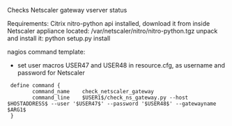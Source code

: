 Checks Netscaler gateway vserver status

Requirements: 
Citrix nitro-python api installed, download it from inside Netscaler appliance
located: /var/netscaler/nitro/nitro-python.tgz
unpack and install it: python setup.py install

nagios command template:
  - set user macros USER47 and USER48 in resource.cfg, as username and password for Netscaler

```
 define command {
        command_name    check_netscaler_gateway
        command_line    $USER1$/check_ns_gateway.py --host $HOSTADDRESS$ --user '$USER47$' --password '$USER48$' --gatewayname $ARG1$ 
 }
 ```
 
